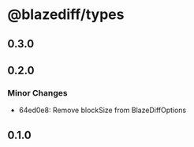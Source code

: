 # @blazediff/types

## 0.3.0

## 0.2.0

### Minor Changes

- 64ed0e8: Remove blockSize from BlazeDiffOptions

## 0.1.0
